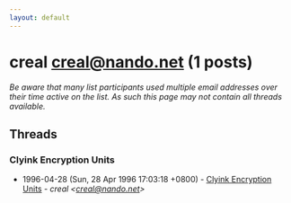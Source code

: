 ```yaml
---
layout: default
---
```


# creal <creal@nando.net> (1 posts)

_Be aware that many list participants used multiple email addresses over their time active on the list. As such this page may not contain all threads available._

## Threads

### Clyink Encryption Units
+ 1996-04-28 (Sun, 28 Apr 1996 17:03:18 +0800) - [Clyink Encryption Units](/archive/1996/04/99ad69b3835c7a7a038ec2df48e3158ea79822116e6dfbb98e280c5bd45c3d48) - _creal \<creal@nando.net\>_

